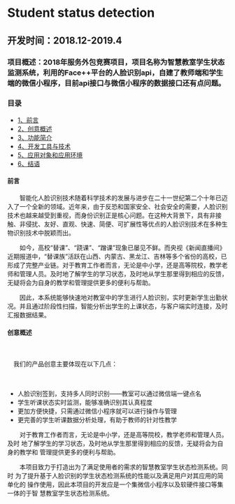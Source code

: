 # Student status detection
## 开发时间：2018.12-2019.4
### 项目概述：2018年服务外包竞赛项目，项目名称为智慧教室学生状态监测系统，利用的Face++平台的人脸识别api，自建了教师端和学生端的微信小程序，目前api接口与微信小程序的数据接口还有点问题。
### 目录
* [1、前言](#1)
* [2、创意概述](#2)
* [3、功能简介](#3)
* [4、开发工具与技术](#4)
* [5、应用对象和应用环境](#5)
* [6、结语](#6)

<h4 id='1'>前言</h4>

　　智能化人脸识别技术随着科学技术的发展与进步在二十一世纪第二个十年已迈入了一个全新的领域。近年来，由于反恐和国家安全、社会安全的需要，人脸识别技术也越来越受到重视，而身份识别正是核心问题。在这种大背景下，具有非接触、非侵扰、友好、直观、快速、简便、可扩展性等优点的人脸识别技术在多种生物识别技术中脱颖而出。
  
　　如今，高校“替课”、“跷课”、“蹭课”现象已屡见不鲜。而央视《新闻直播间》近期报道中，“替课族”活跃在山西、内蒙古、黑龙江、吉林等多个省份的高校，已形成了完整产业链。对于教育工作者而言，无论是中小学，还是高等院校，教学老师和管理人员。及时地了解学生的学习状态，及时地从学生那里得到相应的反馈，无疑将会为自身的教学和管理提供更多的便利与帮助。　　

　　因此，本系统能够快速地对教室中的学生进行人脸识别，实时更新学生出勤状况。并且通过阶段性扫描，智能分析出学生的上课状态，与客户端实时连接，及时汇报数据结果。

<h4 id='2'>创意概述</h4>　

　我们的产品创意主要体现在以下几点：
 
　　
  * 人脸识别签到，支持多人同时识别——教室可以通过微信端一键点名
  * 学生听课状态实时监测，能够准确识别其认真程度
  * 更加方便快捷，只需通过微信小程序就可以进行操作与管理
  * 更完善的学生听课数据分析处理，有助于教师的针对性教学　　

　　对于教育工作者而言，无论是中小学，还是高等院校，教学老师和管理人员。及时
地了解学生的学习状态，及时地从学生那里得到相应的反馈，无疑将会为自身的教学和
管理提供更多的便利与帮助。　　

　　本项目致力于打造出为了满足使用者的需求的智慧教室学生状态检测系统。同时
为了提升基于人脸识别的学生状态检测系统的性能以及满足用户对其应用的简单化的
操作使用，因此本项目的开发应是一个集微信小程序以及软硬件接口等集一体的于智
慧教室学生状态检测系统。
